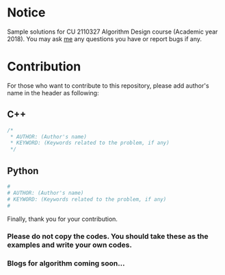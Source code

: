 # Notice
Sample solutions for CU 2110327 Algorithm Design course (Academic year 2018).
You may ask [me](https://www.facebook.com/natchapolsrisang) any questions you have or report bugs if any.

# Contribution
For those who want to contribute to this repository, please add author's name in the header as following:
## C++
```cpp
/*
 * AUTHOR: (Author's name)
 * KEYWORD: (Keywords related to the problem, if any)
 */
```
## Python
```py
#
# AUTHOR: (Author's name)
# KEYWORD: (Keywords related to the problem, if any)
#
```
Finally, thank you for your contribution.

### Please do not copy the codes. You should take these as the examples and write your own codes.

### Blogs for algorithm coming soon...